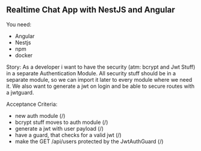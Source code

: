 ## Realtime Chat App with NestJS and Angular

You need:

- Angular
- Nestjs
- npm
- docker

Story:
As a developer i want to have the security (atm: bcrypt and Jwt Stuff) in a separate Authentication Module.
All security stuff should be in a separate module, so we can import it later to every module where we need it.
We also want to generate a jwt on login and be able to secure routes with a jwtguard.

Acceptance Criteria:

- new auth module (/)
- bcrypt stuff moves to auth module (/)
- generate a jwt with user payload (/)
- have a guard, that checks for a valid jwt (/)
- make the GET /api/users protected by the JwtAuthGuard (/)
